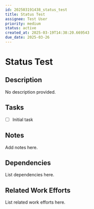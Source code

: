 ```yaml
---
id: 202503191438_status_test
title: Status Test
assignee: Test User
priority: medium
status: active
created_at: 2025-03-19T14:38:20.669543
due_date: 2025-03-26
---
```


# Status Test

## Description
No description provided.

## Tasks
- [ ] Initial task

## Notes
Add notes here.

## Dependencies
List dependencies here.

## Related Work Efforts
List related work efforts here.